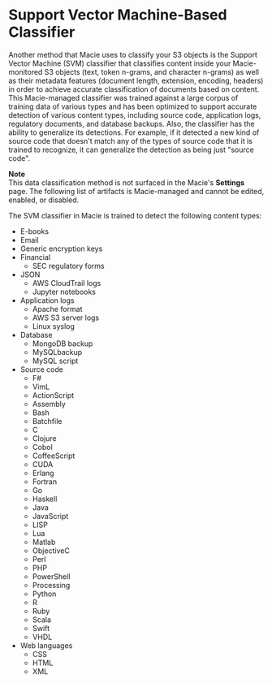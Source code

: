 # Support Vector Machine\-Based Classifier<a name="macie-classify-objects-classifier"></a>

Another method that Macie uses to classify your S3 objects is the Support Vector Machine \(SVM\) classifier that classifies content inside your Macie\-monitored S3 objects \(text, token n\-grams, and character n\-grams\) as well as their metadata features \(document length, extension, encoding, headers\) in order to achieve accurate classification of documents based on content\. This Macie\-managed classifier was trained against a large corpus of training data of various types and has been optimized to support accurate detection of various content types, including source code, application logs, regulatory documents, and database backups\. Also, the classifier has the ability to generalize its detections\. For example, if it detected a new kind of source code that doesn't match any of the types of source code that it is trained to recognize, it can generalize the detection as being just "source code"\. 

**Note**  
This data classification method is not surfaced in the Macie's **Settings** page\. The following list of artifacts is Macie\-managed and cannot be edited, enabled, or disabled\.

The SVM classifier in Macie is trained to detect the following content types:
+ E\-books
+ Email
+ Generic encryption keys
+ Financial
  + SEC regulatory forms
+ JSON
  + AWS CloudTrail logs
  + Jupyter notebooks
+ Application logs
  + Apache format
  + AWS S3 server logs
  + Linux syslog
+ Database
  + MongoDB backup
  + MySQLbackup
  + MySQL script
+ Source code
  + F\#
  + VimL
  + ActionScript
  + Assembly
  + Bash
  + Batchfile
  + C
  + Clojure
  + Cobol
  + CoffeeScript
  + CUDA
  + Erlang
  + Fortran
  + Go
  + Haskell
  + Java
  + JavaScript
  + LISP
  + Lua
  + Matlab
  + ObjectiveC
  + Perl
  + PHP
  + PowerShell
  + Processing
  + Python
  + R
  + Ruby
  + Scala
  + Swift
  + VHDL
+ Web languages
  + CSS
  + HTML
  + XML